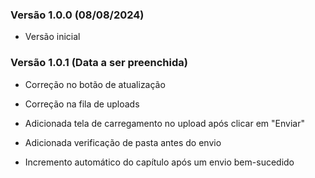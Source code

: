### Versão 1.0.0 (08/08/2024)

- Versão inicial

### Versão 1.0.1 (Data a ser preenchida)

- Correção no botão de atualização

- Correção na fila de uploads

- Adicionada tela de carregamento no upload após clicar em "Enviar"

- Adicionada verificação de pasta antes do envio

- Incremento automático do capítulo após um envio bem-sucedido
